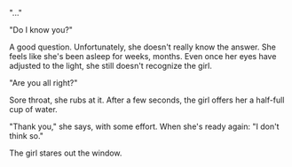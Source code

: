 "..."

"Do I know you?"

A good question. Unfortunately, she doesn't really know the answer. She feels like she's been asleep for weeks, months. Even once her eyes have adjusted to the light, she still doesn't recognize the girl.

"Are you all right?"

Sore throat, she rubs at it. After a few seconds, the girl offers her a half-full cup of water.

"Thank you," she says, with some effort. When she's ready again: "I don't think so."

The girl stares out the window.

